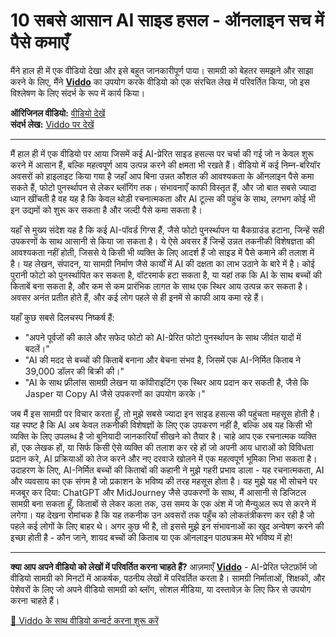 # 10 सबसे आसान AI साइड हसल - ऑनलाइन सच में पैसे कमाएँ

मैंने हाल ही में एक वीडियो देखा और इसे बहुत जानकारीपूर्ण पाया। सामग्री को बेहतर समझने और साझा करने के लिए, मैंने **[Viddo](https://viddo.pro/)** का उपयोग करके वीडियो को एक संरचित लेख में परिवर्तित किया, जो इस विश्लेषण के लिए संदर्भ के रूप में कार्य किया।

**ऑरिजिनल वीडियो:** [वीडियो देखें](https://www.youtube.com/watch?v=LtXsj8xiWV0)  
**संदर्भ लेख:** [Viddo पर देखें](https://viddo.pro/zh/video-result/11cc1b9a-2da5-42cb-85aa-8c11a6eec12a)

---

मैं हाल ही में एक वीडियो पर आया जिसमें कई AI-प्रेरित साइड हसल्स पर चर्चा की गई जो न केवल शुरू करने में आसान हैं, बल्कि महत्वपूर्ण आय उत्पन्न करने की क्षमता भी रखते हैं। वीडियो में कई निम्न-बरियॉर अवसरों को हाइलाइट किया गया है जहाँ आप बिना उन्नत कौशल की आवश्यकता के ऑनलाइन पैसे कमा सकते हैं, फोटो पुनर्स्थापन से लेकर ब्लॉगिंग तक। संभावनाएँ काफी विस्तृत हैं, और जो बात सबसे ज्यादा ध्यान खींचती है वह यह है कि केवल थोड़ी रचनात्मकता और AI टूल्स की पहुंच के साथ, लगभग कोई भी इन उद्यमों को शुरू कर सकता है और जल्दी पैसे कमा सकता है।

यहाँ से मुख्य संदेश यह है कि कई AI-पॉवर्ड गिग्स हैं, जैसे फोटो पुनर्स्थापन या बैकग्राउंड हटाना, जिन्हें सही उपकरणों के साथ आसानी से किया जा सकता है। ये ऐसे अवसर हैं जिन्हें उन्नत तकनीकी विशेषज्ञता की आवश्यकता नहीं होती, जिससे ये किसी भी व्यक्ति के लिए आदर्श हैं जो साइड में पैसे कमाने की तलाश में है। यह लेखन, संपादन, या सामग्री निर्माण जैसे कार्यों में AI की दक्षता का लाभ उठाने के बारे में है। कोई पुरानी फोटो को पुनर्स्थापित कर सकता है, वॉटरमार्क हटा सकता है, या यहां तक कि AI के साथ बच्चों की किताबें बना सकता है, और कम से कम प्रारंभिक लागत के साथ एक स्थिर आय उत्पन्न कर सकता है। अवसर अनंत प्रतीत होते हैं, और कई लोग पहले से ही इनमें से काफी आय कमा रहे हैं।

यहाँ कुछ सबसे दिलचस्प निष्कर्ष हैं:

- "अपने पूर्वजों की काले और सफेद फोटो को AI-प्रेरित फोटो पुनर्स्थापन के साथ जीवंत यादों में बदलें।"
- "AI की मदद से बच्चों की किताबें बनाना और बेचना संभव है, जिसमें एक AI-निर्मित किताब ने 39,000 डॉलर की बिक्री की।"
- "AI के साथ फ्रीलांस सामग्री लेखन या कॉपीराइटिंग एक स्थिर आय प्रदान कर सकती है, जैसे कि Jasper या Copy AI जैसे उपकरणों का उपयोग करके।"

जब मैं इस सामग्री पर विचार करता हूँ, तो मुझे सबसे ज्यादा इन साइड हसल्स की पहुंचता महसूस होती है। यह स्पष्ट है कि AI अब केवल तकनीकी विशेषज्ञों के लिए एक उपकरण नहीं है, बल्कि अब यह किसी भी व्यक्ति के लिए उपलब्ध है जो बुनियादी जानकारियाँ सीखने को तैयार है। चाहे आप एक रचनात्मक व्यक्ति हों, एक लेखक हों, या सिर्फ किसी ऐसे व्यक्ति की तलाश कर रहे हों जो अपनी आय धाराओं को विविधता प्रदान करे, AI प्रक्रियाओं को तेज करने और नए दरवाजे खोलने में एक महत्वपूर्ण भूमिका निभा सकता है। उदाहरण के लिए, AI-निर्मित बच्चों की किताबों की कहानी ने मुझे गहरी प्रभाव डाला - यह रचनात्मकता, AI और व्यवसाय का एक संगम है जो प्रकाशन के भविष्य की तरह महसूस होता है। यह मुझे यह भी सोचने पर मजबूर कर दिया: ChatGPT और MidJourney जैसे उपकरणों के साथ, मैं आसानी से डिजिटल सामग्री बना सकता हूँ, किताबों से लेकर कला तक, उस समय के एक अंश में जो मैन्युअल रूप से करने में लगेगा। यह देखना रोमांचक है कि यह तकनीक उन अवसरों तक पहुँच को लोकतंत्रीकरण कर रही है जो पहले कई लोगों के लिए बाहर थे। अगर कुछ भी है, तो इससे मुझे इन संभावनाओं का खुद अन्वेषण करने की इच्छा होती है - कौन जाने, शायद बच्चों की किताब या एक ऑनलाइन पाठ्यक्रम मेरे भविष्य में हो!

---

**क्या आप अपने वीडियो को लेखों में परिवर्तित करना चाहते हैं?** आज़माएँ **[Viddo](https://viddo.pro/)** - AI-प्रेरित प्लेटफ़ॉर्म जो वीडियो सामग्री को मिनटों में आकर्षक, पठनीय लेखों में परिवर्तित करता है। सामग्री निर्माताओं, शिक्षकों, और पेशेवरों के लिए जो अपने वीडियो सामग्री को ब्लॉग, सोशल मीडिया, या दस्तावेज़ के लिए फिर से उपयोग करना चाहते हैं।

[🚀 Viddo के साथ वीडियो कन्वर्ट करना शुरू करें](https://viddo.pro/)